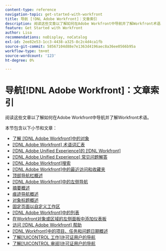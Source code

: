 ```yaml
---
content-type: reference
navigation-topic: get-started-with-workfront
title: 导航 [!DNL Adobe Workfront]：文章索引
description: 阅读这些文章以了解如何在Adobe Workfront中导航并了解Workfront术语。
feature: Get Started with Workfront
author: Lisa
recommendations: noDisplay, noCatalog
exl-id: 2ee82e53-1cc3-4438-a325-8c2c4d4ca1fb
source-git-commit: 58567104d88e7e1363d4196aec8a36ee0566b95a
workflow-type: tm+mt
source-wordcount: '123'
ht-degree: 0%

---
```


# 导航[!DNL Adobe Workfront]：文章索引

<!-- Audited: 12/2023 -->

阅读这些文章以了解如何在Adobe Workfront中导航并了解Workfront术语。

本节包含以下小节和文章：

* [了解 [!DNL Adobe Workfront]中的对象](../../workfront-basics/navigate-workfront/workfront-navigation/understand-objects.md)
* [&#x200B; [!DNL Adobe Workfront] 术语词汇表](../../workfront-basics/navigate-workfront/workfront-navigation/workfront-terminology-glossary.md)
* [[!DNL Adobe Unified Experience]的 [!DNL Workfront]](/help/quicksilver/workfront-basics/navigate-workfront/workfront-navigation/adobe-unified-experience.md)
* [[!DNL Adobe Unified Experience] 常见问题解答](/help/quicksilver/workfront-basics/navigate-workfront/workfront-navigation/unified-experience-faq.md)
* [[!DNL Adobe Workfront]搜索](../../workfront-basics/navigate-workfront/search/search.md)
* [&#x200B; [!DNL Adobe Workfront]中的最近访问和收藏夹](../../workfront-basics/navigate-workfront/recent-and-favorites/recent-and-favorites.md)
* [顶部导航栏概述](../../workfront-basics/the-new-workfront-experience/global-navigation-overview.md)
* [&#x200B; [!DNL Adobe Workfront]中的左侧导航](../../workfront-basics/the-new-workfront-experience/simplified-left-navigation.md)
* [摘要概述](../../workfront-basics/the-new-workfront-experience/summary-overview.md)
* [痕迹导航概述](../../workfront-basics/the-new-workfront-experience/breadcrumb-overview.md)
* [对象标题概述](../../workfront-basics/the-new-workfront-experience/new-object-headers.md)
* [固定页面以自定义工作区](../../workfront-basics/the-new-workfront-experience/pin-pages.md)
* [&#x200B; [!DNL Adobe Workfront]中的列表](../../workfront-basics/navigate-workfront/use-lists/lists.md)
* [在Workfront对象或区域的左侧面板中添加仪表板](/help/quicksilver/workfront-basics/manage-your-account-and-profile/configuring-your-user-profile/create-custom-tabs.md)
* [访问 [!DNL Adobe Workfront] 帮助](../../workfront-basics/navigate-workfront/workfront-navigation/access-workfront-help.md)
* [&#x200B; [!DNL Workfront]中的项目、任务和问题日期概述](../../workfront-basics/navigate-workfront/workfront-navigation/definitions-pti-dates.md)
* [了解[!UICONTROL 工作]许可证用户的导航](../../workfront-basics/navigate-workfront/workfront-navigation/worker-global-navigation-bar.md)
* [了解[!UICONTROL 审阅]许可证用户的导航](../../workfront-basics/navigate-workfront/workfront-navigation/reviewer-global-navigation-bar.md)
